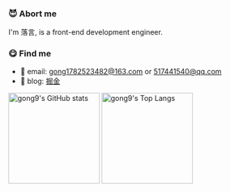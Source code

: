 ### :smiling_imp: Abort me

I'm 落言, is a front-end development engineer.

### :yum: Find me

- :email: email: gong1782523482@163.com or 517441540@qq.com
- :pencil: blog: [掘金](https://juejin.cn/user/2629687543862974)

<a href="https://github.com/gong9"><img height="180em" src="https://github-readme-stats.vercel.app/api?username=gong9&count_private=true&show_icons=true&theme=transparent" alt="gong9's GitHub stats" /></a>
<a href="https://github.com/gong9"><img height="180em" src="https://github-readme-stats.vercel.app/api/top-langs/?username=gong9&layout=compact&hide=vba,html&langs_count=5&theme=transparent" alt="gong9's Top Langs" /></a>


